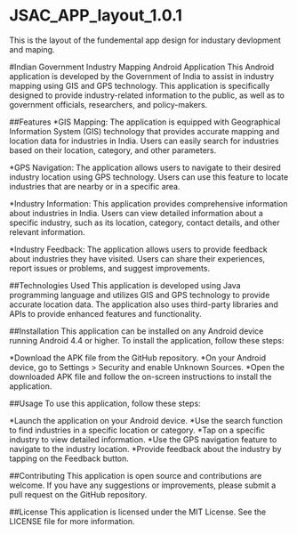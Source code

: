 # JSAC_APP_layout_1.0.1
This is the layout of the fundemental app design for industary devlopment and maping.


#Indian Government Industry Mapping Android Application
This Android application is developed by the Government of India to assist in industry mapping using GIS and GPS technology. This application is specifically designed to provide industry-related information to the public, as well as to government officials, researchers, and policy-makers.

##Features
  *GIS Mapping: The application is equipped with Geographical Information System (GIS) technology that provides accurate mapping and location data for industries in India. Users can easily search for industries based on their location, category, and other parameters.

  *GPS Navigation: The application allows users to navigate to their desired industry location using GPS technology. Users can use this feature to locate industries that are nearby or in a specific area.

  *Industry Information: This application provides comprehensive information about industries in India. Users can view detailed information about a specific industry, such as its location, category, contact details, and other relevant information.

  *Industry Feedback: The application allows users to provide feedback about industries they have visited. Users can share their experiences, report issues or problems, and suggest improvements.

##Technologies Used
This application is developed using Java programming language and utilizes GIS and GPS technology to provide accurate location data. The application also uses third-party libraries and APIs to provide enhanced features and functionality.

##Installation
This application can be installed on any Android device running Android 4.4 or higher. To install the application, follow these steps:

  *Download the APK file from the GitHub repository.
  *On your Android device, go to Settings > Security and enable Unknown Sources.
  *Open the downloaded APK file and follow the on-screen instructions to install the application.
  
##Usage
To use this application, follow these steps:

  *Launch the application on your Android device.
  *Use the search function to find industries in a specific location or category.
  *Tap on a specific industry to view detailed information.
  *Use the GPS navigation feature to navigate to the industry location.
  *Provide feedback about the industry by tapping on the Feedback button.
  
##Contributing
This application is open source and contributions are welcome. If you have any suggestions or improvements, please submit a pull request on the GitHub repository.

##License
This application is licensed under the MIT License. See the LICENSE file for more information.

